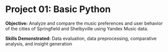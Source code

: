 # Project 01: Basic Python
 
**Objective:** Analyze and compare the music preferences and user behavior of the cities of Springfield and Shelbyville using Yandex Music data. 

**Skills Demonstrated:** Data evaluation, data preprocessing, comparative analysis, and insight generation
